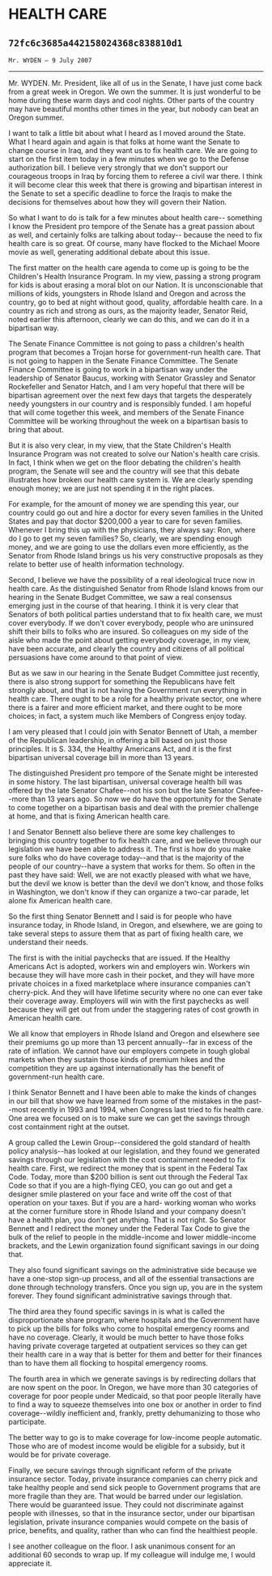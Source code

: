 # HEALTH CARE
## `72fc6c3685a442158024368c838810d1`
`Mr. WYDEN — 9 July 2007`

---


Mr. WYDEN. Mr. President, like all of us in the Senate, I have just 
come back from a great week in Oregon. We own the summer. It is just 
wonderful to be home during these warm days and cool nights. Other 
parts of the country may have beautiful months other times in the year, 
but nobody can beat an Oregon summer.

I want to talk a little bit about what I heard as I moved around the 
State. What I heard again and again is that folks at home want the 
Senate to change course in Iraq, and they want us to fix health care. 
We are going to start on the first item today in a few minutes when we 
go to the Defense authorization bill. I believe very strongly that we 
don't support our courageous troops in Iraq by forcing them to referee 
a civil war there. I think it will become clear this week that there is 
growing and bipartisan interest in the Senate to set a specific 
deadline to force the Iraqis to make the decisions for themselves about 
how they will govern their Nation.

So what I want to do is talk for a few minutes about health care--
something I know the President pro tempore of the Senate has a great 
passion about as well, and certainly folks are talking about today--
because the need to fix health care is so great. Of course, many have 
flocked to the Michael Moore movie as well, generating additional 
debate about this issue.

The first matter on the health care agenda to come up is going to be 
the Children's Health Insurance Program. In my view, passing a strong 
program for kids is about erasing a moral blot on our Nation. It is 
unconscionable that millions of kids, youngsters in Rhode Island and 
Oregon and across the country, go to bed at night without good, 
quality, affordable health care. In a country as rich and strong as 
ours, as the majority leader, Senator Reid, noted earlier this 
afternoon, clearly we can do this, and we can do it in a bipartisan 
way.

The Senate Finance Committee is not going to pass a children's health 
program that becomes a Trojan horse for government-run health care. 
That is not going to happen in the Senate Finance Committee. The Senate 
Finance Committee is going to work in a bipartisan way under the 
leadership of Senator Baucus, working with Senator Grassley and Senator 
Rockefeller and Senator Hatch, and I am very hopeful that there will be 
bipartisan agreement over the next few days that targets the 
desperately needy youngsters in our country and is responsibly funded. 
I am hopeful that will come together this week, and members of the 
Senate Finance Committee will be working throughout the week on a 
bipartisan basis to bring that about.

But it is also very clear, in my view, that the State Children's 
Health Insurance Program was not created to solve our Nation's health 
care crisis. In fact, I think when we get on the floor debating the 
children's health program, the Senate will see and the country will see 
that this debate illustrates how broken our health care system is. We 
are clearly spending enough money; we are just not spending it in the 
right places.

For example, for the amount of money we are spending this year, our 
country could go out and hire a doctor for every seven families in the 
United States and pay that doctor $200,000 a year to care for seven 
families. Whenever I bring this up with the physicians, they always 
say: Ron, where do I go to get my seven families? So, clearly, we are 
spending enough money, and we are going to use the dollars even more 
efficiently, as the Senator from Rhode Island brings us his very 
constructive proposals as they relate to better use of health 
information technology.



Second, I believe we have the possibility of a real ideological truce 
now in health care. As the distinguished Senator from Rhode Island 
knows from our hearing in the Senate Budget Committee, we saw a real 
consensus emerging just in the course of that hearing. I think it is 
very clear that Senators of both political parties understand that to 
fix health care, we must cover everybody. If we don't cover everybody, 
people who are uninsured shift their bills to folks who are insured. So 
colleagues on my side of the aisle who made the point about getting 
everybody coverage, in my view, have been accurate, and clearly the 
country and citizens of all political persuasions have come around to 
that point of view.

But as we saw in our hearing in the Senate Budget Committee just 
recently, there is also strong support for something the Republicans 
have felt strongly about, and that is not having the Government run 
everything in health care. There ought to be a role for a healthy 
private sector, one where there is a fairer and more efficient market, 
and there ought to be more choices; in fact, a system much like Members 
of Congress enjoy today.

I am very pleased that I could join with Senator Bennett of Utah, a 
member of the Republican leadership, in offering a bill based on just 
those principles. It is S. 334, the Healthy Americans Act, and it is 
the first bipartisan universal coverage bill in more than 13 years.

The distinguished President pro tempore of the Senate might be 
interested in some history. The last bipartisan, universal coverage 
health bill was offered by the late Senator Chafee--not his son but the 
late Senator Chafee--more than 13 years ago. So now we do have the 
opportunity for the Senate to come together on a bipartisan basis and 
deal with the premier challenge at home, and that is fixing American 
health care.

I and Senator Bennett also believe there are some key challenges to 
bringing this country together to fix health care, and we believe 
through our legislation we have been able to address it. The first is 
how do you make sure folks who do have coverage today--and that is the 
majority of the people of our country--have a system that works for 
them. So often in the past they have said: Well, we are not exactly 
pleased with what we have, but the devil we know is better than the 
devil we don't know, and those folks in Washington, we don't know if 
they can organize a two-car parade, let alone fix American health care.

So the first thing Senator Bennett and I said is for people who have 
insurance today, in Rhode Island, in Oregon, and elsewhere, we are 
going to take several steps to assure them that as part of fixing 
health care, we understand their needs.

The first is with the initial paychecks that are issued. If the 
Healthy Americans Act is adopted, workers win and employers win. 
Workers win because they will have more cash in their pocket, and they 
will have more private choices in a fixed marketplace where insurance 
companies can't cherry-pick. And they will have lifetime security where 
no one can ever take their coverage away. Employers will win with the 
first paychecks as well because they will get out from under the 
staggering rates of cost growth in American health care.


We all know that employers in Rhode Island and Oregon and elsewhere 
see their premiums go up more than 13 percent annually--far in excess 
of the rate of inflation. We cannot have our employers compete in tough 
global markets when they sustain those kinds of premium hikes and the 
competition they are up against internationally has the benefit of 
government-run health care.

I think Senator Bennett and I have been able to make the kinds of 
changes in our bill that show we have learned from some of the mistakes 
in the past--most recently in 1993 and 1994, when Congress last tried 
to fix health care. One area we focused on is to make sure we can get 
the savings through cost containment right at the outset.

A group called the Lewin Group--considered the gold standard of 
health policy analysis--has looked at our legislation, and they found 
we generated savings through our legislation with the cost containment 
needed to fix health care. First, we redirect the money that is spent 
in the Federal Tax Code. Today, more than $200 billion is sent out 
through the Federal Tax Code so that if you are a high-flying CEO, you 
can go out and get a designer smile plastered on your face and write 
off the cost of that operation on your taxes. But if you are a hard-
working woman who works at the corner furniture store in Rhode Island 
and your company doesn't have a health plan, you don't get anything. 
That is not right. So Senator Bennett and I redirect the money under 
the Federal Tax Code to give the bulk of the relief to people in the 
middle-income and lower middle-income brackets, and the Lewin 
organization found significant savings in our doing that.

They also found significant savings on the administrative side 
because we have a one-stop sign-up process, and all of the essential 
transactions are done through technology transfers. Once you sign up, 
you are in the system forever. They found significant administrative 
savings through that.

The third area they found specific savings in is what is called the 
disproportionate share program, where hospitals and the Government have 
to pick up the bills for folks who come to hospital emergency rooms and 
have no coverage. Clearly, it would be much better to have those folks 
having private coverage targeted at outpatient services so they can get 
their health care in a way that is better for them and better for their 
finances than to have them all flocking to hospital emergency rooms.

The fourth area in which we generate savings is by redirecting 
dollars that are now spent on the poor. In Oregon, we have more than 30 
categories of coverage for poor people under Medicaid, so that poor 
people literally have to find a way to squeeze themselves into one box 
or another in order to find coverage--wildly inefficient and, frankly, 
pretty dehumanizing to those who participate.

The better way to go is to make coverage for low-income people 
automatic. Those who are of modest income would be eligible for a 
subsidy, but it would be for private coverage.

Finally, we secure savings through significant reform of the private 
insurance sector. Today, private insurance companies can cherry pick 
and take healthy people and send sick people to Government programs 
that are more fragile than they are. That would be barred under our 
legislation. There would be guaranteed issue. They could not 
discriminate against people with illnesses, so that in the insurance 
sector, under our bipartisan legislation, private insurance companies 
would compete on the basis of price, benefits, and quality, rather than 
who can find the healthiest people.

I see another colleague on the floor. I ask unanimous consent for an 
additional 60 seconds to wrap up. If my colleague will indulge me, I 
would appreciate it.